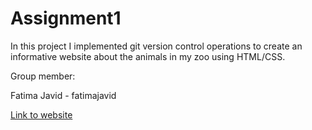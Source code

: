 # Assignment1

In this project I implemented git version control operations to create an informative website about the animals in my zoo using HTML/CSS.

Group member:

Fatima Javid - fatimajavid

[Link to website](https://fatimajavid.github.io/Assignment1-WildlifeParadiseZoo/)
